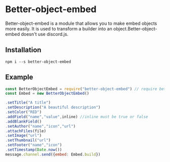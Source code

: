 
# Better-object-embed

Better-object-embed is a module that allows you to make embed objects more easily. It is used to transform a builder into an object.Better-object-embed doesn't use discord.js.
## Installation



```
npm i --s better-object-embed
```

## Example

```js
const BetterObjectEmbed = require("better-object-embed") // require better-object-embed.
const Embed = new BetterObjectEmbed()

.setTitle("A title")
.setDescription("A beautiful description")
.setColor("RED")
.addField("name","value",inline) //inline must be true or false
.addBlankField()
.setAuthor("name","icon","url")
.attachFiles(file)
.setImage("url")
.setThumbnail("url")
.setFooter("name","icon")
.setTimestamp(Date.now())
message.channel.send({embed: Embed.build})
```
